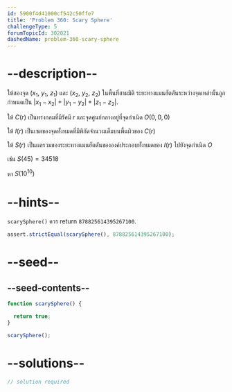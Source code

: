```yaml
---
id: 5900f4d41000cf542c50ffe7
title: 'Problem 360: Scary Sphere'
challengeType: 5
forumTopicId: 302021
dashedName: problem-360-scary-sphere
---
```


# --description--

ให้สองจุด ($x_1$, $y_1$, $z_1$) และ ($x_2$, $y_2$, $z_2$) ในพื้นที่สามมิติ ระยะทางแมนฮัตตันระหว่างจุดเหล่านั้นถูกกำหนดเป็น $|x_1 - x_2| + |y_1 - y_2| + |z_1 - z_2|$.

ให้ $C(r)$ เป็นทรงกลมที่มีรัศมี $r$ และจุดศูนย์กลางอยู่ที่จุดกำเนิด $O(0, 0, 0)$

ให้ $I(r)$ เป็นเซตของจุดทั้งหมดที่มีพิกัดจำนวนเต็มบนพื้นผิวของ $C(r)$

ให้ $S(r)$ เป็นผลรวมของระยะทางแมนฮัตตันขององค์ประกอบทั้งหมดของ $I(r)$ ไปยังจุดกำเนิด $O$

เช่น $S(45)=34518$

หา $S({10}^{10})$

# --hints--

`scarySphere()` ควร return `878825614395267100`.

```js
assert.strictEqual(scarySphere(), 878825614395267100);
```

# --seed--

## --seed-contents--

```js
function scarySphere() {

  return true;
}

scarySphere();
```

# --solutions--

```js
// solution required
```
